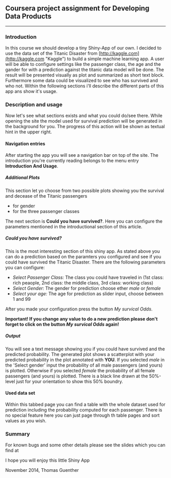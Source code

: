 ## Coursera project assignment for Developing Data Products
---


### Introduction

In this course we should develop a tiny Shiny-App of our own.
I decided to use the data set of the Titanic Disaster from [http://kaggle.com](http://kaggle.com "Kaggle") to build a simple machine learning app.
A user will be able to configure settings like the passenger class, the age and the gander for with a prediction against the titanic data model will be done.
The result will be presented visually as plot and summarized as short text block.
Furthermore some data could be visualized to see who has survived and who not. Within the following sections i'll describe the different parts of this app ans show it's usage.

### Description and usage

Now let's see what sections exists and what you could do/see there. While opening the site the model used for survival prediction will be generated in the background for you. The progress of this action will be shown as textual hint in the upper right.

#### Navigation entries

After starting the app you will see a navigation bar on top of the site. The introduction you're currently reading belongs to the menu entry **Introduction And Usage**.

##### Additional Plots

This section let yo choose from two possible plots showing you the survival and decease of the Titanic passengers

* for gender
* for the three passenger classes

The next section is **Could you have survived?**. Here you can configure the parameters mentioned in the introductional section of this article.

##### Could you have survived?

This is the most interesting section of this shiny app. As stated above you can do a prediction based on the paramters you configured and see if you could have survived the Titanic Disaster.
There are the following parameters you can configure:
* *Select Passenger Class:* The class you could have traveled in (1st class: rich peaople, 2nd class: the middle class, 3rd class: working class)
* *Select Gender:* The gender for prediction choose ether *male* or *female*
* *Select your age:* The age for prediction as slider input, choose between 1 and 99

After you made your configuration press the button *My survical Odds*.

**Important! If you change any value to do a new prediction please don't forget to click on the button *My survical Odds* again!**

##### Output

You will see a text message showing you if you could have survived and the predicted probability. The generated plot shows a scatterplot with your predicted probability in the plot annotated with **YOU**. If you selected *male* in the 'Select gender' input the probability of all male passengers (and yours) is plotted.
Otherwise if you selected *female* the probability of all female passengers (and yours) is plotted.
There is a black line drawn at the 50%-level just for your orientation to show this 50% boundry.

#### Used data set

Within this tabbed page you can find a table with the whole dataset used for prediction including the probability computed for each passenger.
There is no special feature here you can just page through th table pages and sort values as you wish.

### Summary

For known bugs and some other details please see the slides which you can find at


I hope you will enjoy this little Shiny App

November 2014, Thomas Guenther
